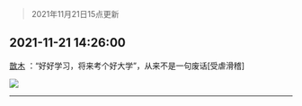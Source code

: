 > 2021年11月21日15点更新
<link rel="stylesheet" href="https://cdn.jsdelivr.net/gh/taotie6/sampleJSON@main/css/photo_show.css">
<meta name="referrer" content="no-referrer" />


 ## 2021-11-21 14:26:00 

 [㪚木](https://www.coolapk.com/feed/31618363?shareKey=YmNmNTFhMzFkOGU0NjE5OWVlNzY~) ：“好好学习，将来考个好大学”，从来不是一句废话[受虐滑稽] 

<div class="album">
<img class="img-item" src="http://image.coolapk.com/feed/2021/1121/14/1081091_50cb139f_5913_5377_104@324x468.gif" />
</div>

 ------- 

